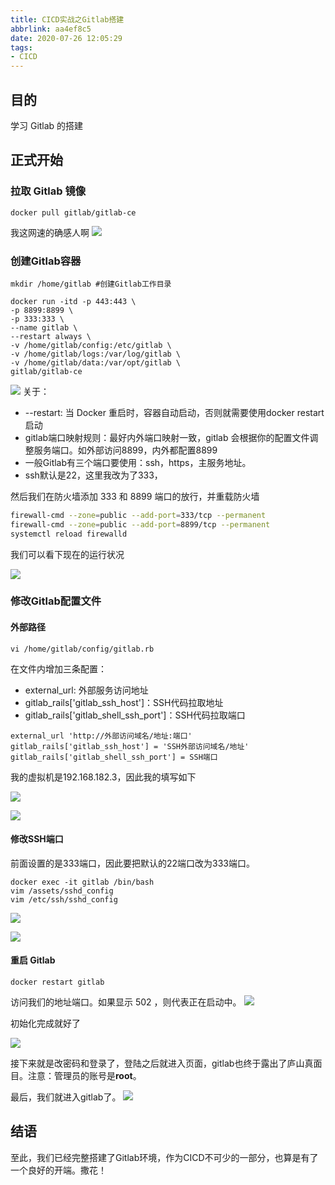 ```yaml
---
title: CICD实战之Gitlab搭建
abbrlink: aa4ef8c5
date: 2020-07-26 12:05:29
tags:
- CICD
---
```

## 目的
学习 Gitlab 的搭建
## 正式开始
### 拉取 Gitlab 镜像
```
docker pull gitlab/gitlab-ce
```
我这网速的确感人啊
![](https://www.notion.so/image/https%3A%2F%2Fs3-us-west-2.amazonaws.com%2Fsecure.notion-static.com%2Fd48c68ba-e3a8-4ac3-b0f0-d7b79c39f6c9%2Fia_10002.png?table=block&id=a044fe86-a1eb-490c-a9cd-33a804e13349&width=990&cache=v2)

<!-- more -->
### 创建Gitlab容器
```
mkdir /home/gitlab #创建Gitlab工作目录

docker run -itd -p 443:443 \
-p 8899:8899 \
-p 333:333 \
--name gitlab \
--restart always \
-v /home/gitlab/config:/etc/gitlab \
-v /home/gitlab/logs:/var/log/gitlab \
-v /home/gitlab/data:/var/opt/gitlab \
gitlab/gitlab-ce
```

![](https://www.notion.so/image/https%3A%2F%2Fs3-us-west-2.amazonaws.com%2Fsecure.notion-static.com%2F22138bb9-5931-4297-a4af-e8554d2d7967%2Fia_10004.png?table=block&id=540014ec-e336-4643-b96a-6ce63f5b45a4&width=1260&cache=v2)
关于：
- --restart: 当 Docker 重启时，容器自动启动，否则就需要使用docker restart 启动 
- gitlab端口映射规则：最好内外端口映射一致，gitlab 会根据你的配置文件调整服务端口。如外部访问8899，内外都配置8899 
- 一般Gitlab有三个端口要使用：ssh，https，主服务地址。
- ssh默认是22，这里我改为了333，

然后我们在防火墙添加 333 和 8899 端口的放行，并重载防火墙
```bash
firewall-cmd --zone=public --add-port=333/tcp --permanent
firewall-cmd --zone=public --add-port=8899/tcp --permanent
systemctl reload firewalld
```

我们可以看下现在的运行状况

![](https://www.notion.so/image/https%3A%2F%2Fs3-us-west-2.amazonaws.com%2Fsecure.notion-static.com%2F5cb97981-0589-47a0-ad99-0a9746af7ce5%2Fia_10005.png?table=block&id=2152f758-5d59-4ef3-94ce-478dd21815e5&width=3140&cache=v2)

### 修改Gitlab配置文件
#### 外部路径
```
vi /home/gitlab/config/gitlab.rb
```
在文件内增加三条配置：
- external_url: 外部服务访问地址
- gitlab_rails['gitlab_ssh_host']：SSH代码拉取地址
- gitlab_rails['gitlab_shell_ssh_port']：SSH代码拉取端口
```
external_url 'http://外部访问域名/地址:端口'
gitlab_rails['gitlab_ssh_host'] = 'SSH外部访问域名/地址'
gitlab_rails['gitlab_shell_ssh_port'] = SSH端口
```
我的虚拟机是192.168.182.3，因此我的填写如下

![](https://www.notion.so/image/https%3A%2F%2Fs3-us-west-2.amazonaws.com%2Fsecure.notion-static.com%2Feb5d5b5a-44fc-4b0e-9ac9-fce6bd5f6105%2Fia_10006.png?table=block&id=1e5659ce-5400-46a0-924b-0c5ab9a5a0ea&width=1610&cache=v2)

![](https://www.notion.so/image/https%3A%2F%2Fs3-us-west-2.amazonaws.com%2Fsecure.notion-static.com%2F32b65277-40ec-4964-bf49-d5be36740467%2Fia_10007.png?table=block&id=69da928f-0d7b-46d8-8e9e-eb95f7ea1850&width=1100&cache=v2)
#### 修改SSH端口
前面设置的是333端口，因此要把默认的22端口改为333端口。
```
docker exec -it gitlab /bin/bash
vim /assets/sshd_config
vim /etc/ssh/sshd_config
```

![](https://www.notion.so/image/https%3A%2F%2Fs3-us-west-2.amazonaws.com%2Fsecure.notion-static.com%2F131849ce-ae8c-4c6c-8476-c6a701b98ae8%2Fia_10008.png?table=block&id=ecb890cf-2bf2-4b66-96a2-59b08ba54e53&width=900&cache=v2)

![](https://www.notion.so/image/https%3A%2F%2Fs3-us-west-2.amazonaws.com%2Fsecure.notion-static.com%2F7002b9e3-e5a0-497f-908f-fe94c50d2793%2Fia_10009.png?table=block&id=ffdad499-f75d-45bb-98bd-e9a8a93fd81e&width=820&cache=v2)
#### 重启 Gitlab
```
docker restart gitlab
```
访问我们的地址端口。如果显示 502 ，则代表正在启动中。
![](https://www.notion.so/image/https%3A%2F%2Fs3-us-west-2.amazonaws.com%2Fsecure.notion-static.com%2F65e38bcb-57e3-4857-9e66-fc1a6197e1e5%2Fia_10010.png?table=block&id=f2c715a6-7c38-4beb-8b60-9d617710dd1e&width=1370&cache=v2)


初始化完成就好了

![](https://www.notion.so/image/https%3A%2F%2Fs3-us-west-2.amazonaws.com%2Fsecure.notion-static.com%2F468ce37b-22f2-466d-8850-75d970a4ed99%2Fia_10011.png?table=block&id=70612479-4d36-4382-851e-1e94faca6983&width=2010&cache=v2)

接下来就是改密码和登录了，登陆之后就进入页面，gitlab也终于露出了庐山真面目。注意：管理员的账号是**root**。

最后，我们就进入gitlab了。
![](https://www.notion.so/image/https%3A%2F%2Fs3-us-west-2.amazonaws.com%2Fsecure.notion-static.com%2Fe3dcb2c8-b303-450e-a896-405607e3f59d%2Fia_10012.png?table=block&id=a4e152d6-b390-427d-a764-6810dec12b68&width=3790&cache=v2)

## 结语
至此，我们已经完整搭建了Gitlab环境，作为CICD不可少的一部分，也算是有了一个良好的开端。撒花！

